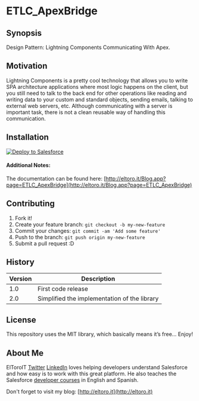 # ETLC_ApexBridge

## Synopsis

Design Pattern: Lightning Components Communicating With Apex.

## Motivation

Lightning Components is a pretty cool technology that allows you to write SPA architecture applications where most logic happens on the client, but you still need to talk to the back end for other operations like reading and writing data to your custom and standard objects, sending emails, talking to external web servers, etc. Although communicating with a server is important task, there is not a clean reusable way of handling this communication.

## Installation

<a href="https://githubsfdeploy.herokuapp.com?owner=ElToroIT&repo=ETLC_ApexBridge">
  <img alt="Deploy to Salesforce" src="https://raw.githubusercontent.com/afawcett/githubsfdeploy/master/deploy.png">
</a>

#### Additional Notes:

The documentation can be found here: [http://eltoro.it/Blog.app?page=ETLC_ApexBridge](http://eltoro.it/Blog.app?page=ETLC_ApexBridge)

## Contributing

1. Fork it!
2. Create your feature branch: `git checkout -b my-new-feature`
3. Commit your changes: `git commit -am 'Add some feature'`
4. Push to the branch: `git push origin my-new-feature`
5. Submit a pull request :D

## History

| Version | Description |
| --- | --- |
| 1.0 | First code release |
| 2.0 | Simplified the implementation of the library |

## License

This repository uses the MIT library, which basically means it’s free… Enjoy!

## About Me

ElToroIT [Twitter](https://twitter.com/ElToroIT) [LinkedIn](https://www.linkedin.com/in/eltoroit) loves helping developers understand Salesforce and how easy is to work with this great platform. He also teaches the Salesforce [developer courses](http://www.salesforce.com/services-training/training_certification/training-by-role.jsp) in English and Spanish.


Don't forget to visit my blog: [http://eltoro.it](http://eltoro.it) 
